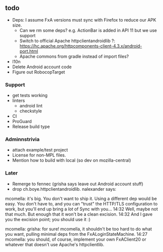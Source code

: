 ## todo
* Deps: I assume FxA versions must sync with Firefox to reduce our APK size.
  * Can we rm some deps? e.g. ActionBar is added in API 11 but we use support
  * Switch to official Apache httpclientandroidlib ?: https://hc.apache.org/httpcomponents-client-4.3.x/android-port.html
  * Apache commons from gradle instead of import files?
* l10n
* Delete Android account code
* Figure out RobocopTarget

### Support
* get tests working
* linters
  * android lint
  * checkstyle
* CI
* ProGuard
* Release build type

### Adminnstrivia
* attach example/test project
* License for non-MPL files.
* Mention how to build with local (so dev on mozilla-central)

### Later
* Remerge to fennec (grisha says leave out Android account stuff)
* drop ch.boye.httpclientandroidlib. nalexander says:

mcomella: it's big.  You don't want to ship it.  Using a different dep would be
easy.  You don't have to, and you can "trust" the HTTP/TLS configuration to
work, but you'll end up bring a _lot_ of Sync with you...
14:32 Well, maybe not that much.  But enough that it won't be a clean excision.
14:32 And I gave you the excision point; you should use it :)

mcomella: grisha: for sure!  mcomella, it shouldn't be too hard to do what you
want, pulling minimal deps from the FxALoginStateMachine.
14:27 mcomella: you should, of course, implement your own FxAClient20 or
whatever that doesn't use Apache's httpclientlib.
